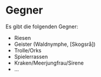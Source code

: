 # Gegner

Es gibt die folgenden Gegner:

- Riesen
- Geister (Waldnymphe, [Skogsrå])
- Trolle/Orks
- Spielerrassen
- Kraken/Meerjungfrau/Sirene
- ...
